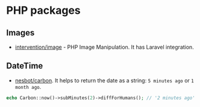 # PHP packages

## Images

- [intervention/image](https://github.com/Intervention/image) - PHP Image Manipulation. It has Laravel integration.

## DateTime

- [nesbot/carbon](https://github.com/briannesbitt/Carbon). It helps to return the date as a string: `5 minutes ago` or `1 month ago`.
```php
echo Carbon::now()->subMinutes(2)->diffForHumans(); // '2 minutes ago'
```

